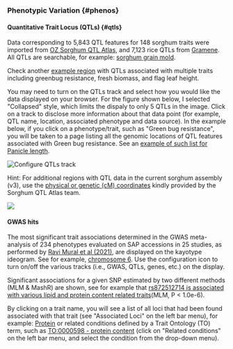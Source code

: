 ### Phenotypic Variation {#phenos}

#### Quantitative Trait Locus (QTLs) {#qtls}
 
Data corresponding to 5,843 QTL features for 148 sorghum traits were imported from [OZ Sorghum QTL Atlas](https://aussorgm.org.au/sorghum-qtl-atlas/), and 7,123 rice QTLs from [Gramene](https://www.gramene.org/). All QTLs are searchable, for example: [sorghum grain mold](https://sorghumbase.org/genes?filters=%7B%22status%22:%22init%22,%22operation%22:%22AND%22,%22negate%22:false,%22marked%22:false,%22leftIdx%22:0,%22rightIdx%22:3,%22children%22:%5B%7B%22fq_field%22:%22QTL_TO__ancestors%22,%22fq_value%22:%2220008%22,%22name%22:%22sorghum%20grain%20mold%22,%22category%22:%22QTLs%22,%22leftIdx%22:1,%22rightIdx%22:2,%22negate%22:false,%22showMenu%22:false,%22marked%22:true%7D%5D,%22showMarked%22:true,%22showMenu%22:false,%22moveCopyMode%22:%22%22,%22searchOffset%22:0,%22rows%22:20%7D&genomes=).

Check another [example region](https://ensembl.sorghumbase.org/Sorghum_bicolor/Location/View?db=core;g=SORBI_3006G095600;r=7:61190510-61277060;sv=nsv856002;svf=54084;t=OQU81659;vdb=variation) with QTLs associated with multiple traits including greenbug resistance, fresh biomass, and flag leaf height.

You may need to turn on the QTLs track and select how you would like the data displayed on your browser. For the figure shown below, I selected "Collapsed" style, which limits the dispaly to only 5 QTLs in the image. Click on a track to disclose more information about that data point (for example, QTL name, location, associated phenotype and data source). In the example below, if you click on a phenotype/trait, such as "Green bug resistance", you will be taken to a page listing all the genomic locations of QTL features associated with Green bug resistance. See an [example of such list for Panicle length](https://ensembl.sorghumbase.org/Sorghum_bicolor/Phenotype/Locations?ph=114).

![Configure QTLs track](images/image19.png)

Hint: For additional regions with QTL data in the current sorghum assembly (v3), use the [physical or genetic (cM) coordinates](http://aussorgm.org.au/dev/wp-content/uploads/2018/08/Consensus-Map_cM-and-bp-coordinates.xlsx) kindly provided by the Sorghum QTL Atlas team.

![](images/image2.png)

#### GWAS hits

The most significant trait associations determined in the GWAS meta-analysis of 234 phenotypes evaluated on SAP accessions in 25 studies, as performed by [Ravi Mural et al (2021)](https://www.sorghumbase.org/post/inadvertent-introgression-pleiotropy-and-the-sorghum-genome), are displayed on the kayotype ideogram. See for example, [chromosome 6](https://ensembl.sorghumbase.org/Sorghum_bicolor/Location/Chromosome?r=6:57678033-61277060). Use the configuration icon to turn on/off the various tracks (i.e., GWAS, QTLs, genes, etc.) on the display. 

Significant associations for a given SNP estimated by two different methods (MLM & MashR) are shown, see for example that [rs872512714 is associated with various lipid and protein content related traits](https://ensembl.sorghumbase.org/Sorghum_bicolor/Variation/Phenotype?db=core;r=2:57664706-57664706;source=EVA;v=rs872512714;vdb=variation;vf=32471764)(MLM, P < 1.0e-6).

By clicking on a trait name, you will see a list of all loci that had been found associated with that trait (see "Associated Loci" on the left bar menu), for example: [Protein](https://ensembl.sorghumbase.org/Sorghum_bicolor/Phenotype/Locations?db=core;name=Protein;ph=319;r=2:57664706-57664706;v=rs872512714;vdb=variation;vf=32471764) or related conditions defined by a Trait Ontology (TO) term, such as [TO:0000598 - protein content](https://ensembl.sorghumbase.org/Sorghum_bicolor/Phenotype/RelatedConditions?r=2%3A57664706-57664706&db=core&vf=32471764&ph=319&vdb=variation&v=rs872512714&oa=TO%3A0000598) (click on "Related conditions" on the left bar menu, and select the condition from the drop-down menu).





